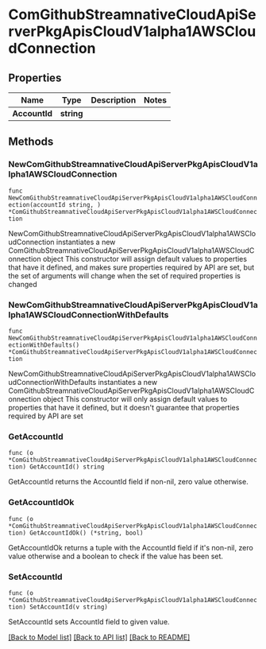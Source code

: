 # ComGithubStreamnativeCloudApiServerPkgApisCloudV1alpha1AWSCloudConnection

## Properties

Name | Type | Description | Notes
------------ | ------------- | ------------- | -------------
**AccountId** | **string** |  | 

## Methods

### NewComGithubStreamnativeCloudApiServerPkgApisCloudV1alpha1AWSCloudConnection

`func NewComGithubStreamnativeCloudApiServerPkgApisCloudV1alpha1AWSCloudConnection(accountId string, ) *ComGithubStreamnativeCloudApiServerPkgApisCloudV1alpha1AWSCloudConnection`

NewComGithubStreamnativeCloudApiServerPkgApisCloudV1alpha1AWSCloudConnection instantiates a new ComGithubStreamnativeCloudApiServerPkgApisCloudV1alpha1AWSCloudConnection object
This constructor will assign default values to properties that have it defined,
and makes sure properties required by API are set, but the set of arguments
will change when the set of required properties is changed

### NewComGithubStreamnativeCloudApiServerPkgApisCloudV1alpha1AWSCloudConnectionWithDefaults

`func NewComGithubStreamnativeCloudApiServerPkgApisCloudV1alpha1AWSCloudConnectionWithDefaults() *ComGithubStreamnativeCloudApiServerPkgApisCloudV1alpha1AWSCloudConnection`

NewComGithubStreamnativeCloudApiServerPkgApisCloudV1alpha1AWSCloudConnectionWithDefaults instantiates a new ComGithubStreamnativeCloudApiServerPkgApisCloudV1alpha1AWSCloudConnection object
This constructor will only assign default values to properties that have it defined,
but it doesn't guarantee that properties required by API are set

### GetAccountId

`func (o *ComGithubStreamnativeCloudApiServerPkgApisCloudV1alpha1AWSCloudConnection) GetAccountId() string`

GetAccountId returns the AccountId field if non-nil, zero value otherwise.

### GetAccountIdOk

`func (o *ComGithubStreamnativeCloudApiServerPkgApisCloudV1alpha1AWSCloudConnection) GetAccountIdOk() (*string, bool)`

GetAccountIdOk returns a tuple with the AccountId field if it's non-nil, zero value otherwise
and a boolean to check if the value has been set.

### SetAccountId

`func (o *ComGithubStreamnativeCloudApiServerPkgApisCloudV1alpha1AWSCloudConnection) SetAccountId(v string)`

SetAccountId sets AccountId field to given value.



[[Back to Model list]](../README.md#documentation-for-models) [[Back to API list]](../README.md#documentation-for-api-endpoints) [[Back to README]](../README.md)


